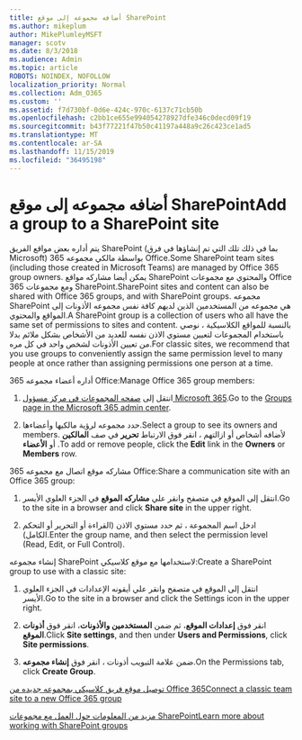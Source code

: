 ```yaml
---
title: أضافه مجموعه إلى موقع SharePoint
ms.author: mikeplum
author: MikePlumleyMSFT
manager: scotv
ms.date: 8/3/2018
ms.audience: Admin
ms.topic: article
ROBOTS: NOINDEX, NOFOLLOW
localization_priority: Normal
ms.collection: Adm_O365
ms.custom: ''
ms.assetid: f7d730bf-0d6e-424c-970c-6137c71cb50b
ms.openlocfilehash: c2bb1ce655e994054278927dfe346c0decd09f19
ms.sourcegitcommit: b43f77221f47b50c41197a448a9c26c423ce1ad5
ms.translationtype: MT
ms.contentlocale: ar-SA
ms.lasthandoff: 11/15/2019
ms.locfileid: "36495198"
---
```

# <a name="add-a-group-to-a-sharepoint-site"></a><span data-ttu-id="a9169-102">أضافه مجموعه إلى موقع SharePoint</span><span class="sxs-lookup"><span data-stu-id="a9169-102">Add a group to a SharePoint site</span></span>

<span data-ttu-id="a9169-103">يتم أداره بعض مواقع الفريق SharePoint (بما في ذلك تلك التي تم إنشاؤها في فرق Microsoft) بواسطة مالكي مجموعه 365 Office.</span><span class="sxs-lookup"><span data-stu-id="a9169-103">Some SharePoint team sites (including those created in Microsoft Teams) are managed by Office 365 group owners.</span></span> <span data-ttu-id="a9169-104">يمكن أيضا مشاركه مواقع SharePoint والمحتوي مع مجموعات Office 365 ومع مجموعات SharePoint.</span><span class="sxs-lookup"><span data-stu-id="a9169-104">SharePoint sites and content can also be shared with Office 365 groups, and with SharePoint groups.</span></span> <span data-ttu-id="a9169-105">مجموعه SharePoint هي مجموعه من المستخدمين الذين لديهم كافة نفس مجموعه الأذونات إلى المواقع والمحتوي.</span><span class="sxs-lookup"><span data-stu-id="a9169-105">A SharePoint group is a collection of users who all have the same set of permissions to sites and content.</span></span> <span data-ttu-id="a9169-106">بالنسبة للمواقع الكلاسيكية ، نوصي باستخدام المجموعات لتعيين مستوي الاذن نفسه للعديد من الأشخاص بشكل ملائم بدلا من تعيين الأذونات لشخص واحد في كل مره.</span><span class="sxs-lookup"><span data-stu-id="a9169-106">For classic sites, we recommend that you use groups to conveniently assign the same permission level to many people at once rather than assigning permissions one person at a time.</span></span>
  
<span data-ttu-id="a9169-107">أداره أعضاء مجموعه 365 Office:</span><span class="sxs-lookup"><span data-stu-id="a9169-107">Manage Office 365 group members:</span></span>
  
1. <span data-ttu-id="a9169-108">انتقل إلى [صفحه المجموعات في مركز مسؤول Microsoft 365](https://portal.office.com/adminportal/home#/groups).</span><span class="sxs-lookup"><span data-stu-id="a9169-108">Go to the [Groups page in the Microsoft 365 admin center](https://portal.office.com/adminportal/home#/groups).</span></span>
    
2. <span data-ttu-id="a9169-109">حدد مجموعه لرؤية مالكيها وأعضاءها.</span><span class="sxs-lookup"><span data-stu-id="a9169-109">Select a group to see its owners and members.</span></span> <span data-ttu-id="a9169-110">لأضافه أشخاص أو ازالتهم ، انقر فوق الارتباط **تحرير** في صف **المالكين** أو **الأعضاء** .</span><span class="sxs-lookup"><span data-stu-id="a9169-110">To add or remove people, click the **Edit** link in the **Owners** or **Members** row.</span></span> 
    
<span data-ttu-id="a9169-111">مشاركه موقع اتصال مع مجموعه 365 Office:</span><span class="sxs-lookup"><span data-stu-id="a9169-111">Share a communication site with an Office 365 group:</span></span>
  
1. <span data-ttu-id="a9169-112">انتقل إلى الموقع في متصفح وانقر علي **مشاركه الموقع** في الجزء العلوي الأيسر.</span><span class="sxs-lookup"><span data-stu-id="a9169-112">Go to the site in a browser and click **Share site** in the upper right.</span></span> 
    
2. <span data-ttu-id="a9169-113">ادخل اسم المجموعة ، ثم حدد مستوي الاذن (القراءة أو التحرير أو التحكم الكامل).</span><span class="sxs-lookup"><span data-stu-id="a9169-113">Enter the group name, and then select the permission level (Read, Edit, or Full Control).</span></span>
    
<span data-ttu-id="a9169-114">إنشاء مجموعه SharePoint لاستخدامها مع موقع كلاسيكي:</span><span class="sxs-lookup"><span data-stu-id="a9169-114">Create a SharePoint group to use with a classic site:</span></span>
  
1. <span data-ttu-id="a9169-115">انتقل إلى الموقع في متصفح وانقر علي أيقونه الإعدادات في الجزء العلوي الأيسر.</span><span class="sxs-lookup"><span data-stu-id="a9169-115">Go to the site in a browser and click the Settings icon in the upper right.</span></span>
    
2. <span data-ttu-id="a9169-116">انقر فوق **إعدادات الموقع**، ثم ضمن **المستخدمين والأذونات**، انقر فوق **أذونات الموقع**.</span><span class="sxs-lookup"><span data-stu-id="a9169-116">Click **Site settings**, and then under **Users and Permissions**, click **Site permissions**.</span></span>
    
3. <span data-ttu-id="a9169-117">ضمن علامة التبويب أذونات ، انقر فوق **إنشاء مجموعه**.</span><span class="sxs-lookup"><span data-stu-id="a9169-117">On the Permissions tab, click **Create Group**.</span></span>
    
[<span data-ttu-id="a9169-118">توصيل موقع فريق كلاسيكي بمجموعه جديده من Office 365</span><span class="sxs-lookup"><span data-stu-id="a9169-118">Connect a classic team site to a new Office 365 group</span></span>](https://go.microsoft.com/fwlink/?linkid=2008654)
  
[<span data-ttu-id="a9169-119">مزيد من المعلومات حول العمل مع مجموعات SharePoint</span><span class="sxs-lookup"><span data-stu-id="a9169-119">Learn more about working with SharePoint groups</span></span>](https://go.microsoft.com/fwlink/?linkid=874658)
  

